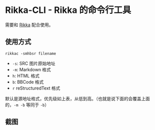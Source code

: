 # Rikka-CLI - Rikka 的命令行工具

需要和 [Rikka](https://github.com/7sDream/rikka) 配合使用。

## 使用方式

`rikkac -smhbsr filename`

- `-s`: SRC 图片原始地址
- `-m`: Markdown 格式
- `h`: HTML 格式
- `b`: BBCode 格式
- `r` reStructuredText 格式

默认是源地址格式，优先级如上表，从低到高。（也就是说下面的会覆盖上面的，`-m -b` 等同于 `-b`）

## 截图


